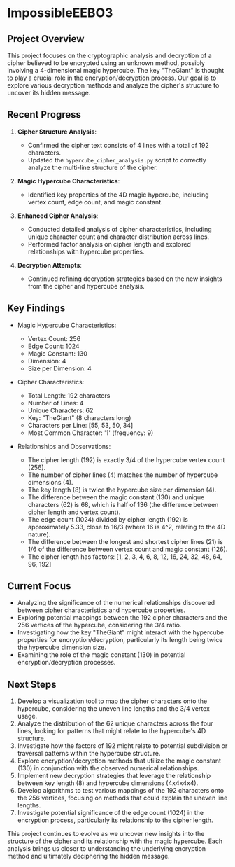 # ImpossibleEEBO3

## Project Overview

This project focuses on the cryptographic analysis and decryption of a cipher believed to be encrypted using an unknown method, possibly involving a 4-dimensional magic hypercube. The key "TheGiant" is thought to play a crucial role in the encryption/decryption process. Our goal is to explore various decryption methods and analyze the cipher's structure to uncover its hidden message.

## Recent Progress

1. **Cipher Structure Analysis**:
   - Confirmed the cipher text consists of 4 lines with a total of 192 characters.
   - Updated the `hypercube_cipher_analysis.py` script to correctly analyze the multi-line structure of the cipher.

2. **Magic Hypercube Characteristics**:
   - Identified key properties of the 4D magic hypercube, including vertex count, edge count, and magic constant.

3. **Enhanced Cipher Analysis**:
   - Conducted detailed analysis of cipher characteristics, including unique character count and character distribution across lines.
   - Performed factor analysis on cipher length and explored relationships with hypercube properties.

4. **Decryption Attempts**:
   - Continued refining decryption strategies based on the new insights from the cipher and hypercube analysis.

## Key Findings

- Magic Hypercube Characteristics:
  - Vertex Count: 256
  - Edge Count: 1024
  - Magic Constant: 130
  - Dimension: 4
  - Size per Dimension: 4

- Cipher Characteristics:
  - Total Length: 192 characters
  - Number of Lines: 4
  - Unique Characters: 62
  - Key: "TheGiant" (8 characters long)
  - Characters per Line: [55, 53, 50, 34]
  - Most Common Character: '1' (frequency: 9)

- Relationships and Observations:
  - The cipher length (192) is exactly 3/4 of the hypercube vertex count (256).
  - The number of cipher lines (4) matches the number of hypercube dimensions (4).
  - The key length (8) is twice the hypercube size per dimension (4).
  - The difference between the magic constant (130) and unique characters (62) is 68, which is half of 136 (the difference between cipher length and vertex count).
  - The edge count (1024) divided by cipher length (192) is approximately 5.33, close to 16/3 (where 16 is 4^2, relating to the 4D nature).
  - The difference between the longest and shortest cipher lines (21) is 1/6 of the difference between vertex count and magic constant (126).
  - The cipher length has factors: [1, 2, 3, 4, 6, 8, 12, 16, 24, 32, 48, 64, 96, 192]

## Current Focus

- Analyzing the significance of the numerical relationships discovered between cipher characteristics and hypercube properties.
- Exploring potential mappings between the 192 cipher characters and the 256 vertices of the hypercube, considering the 3/4 ratio.
- Investigating how the key "TheGiant" might interact with the hypercube properties for encryption/decryption, particularly its length being twice the hypercube dimension size.
- Examining the role of the magic constant (130) in potential encryption/decryption processes.

## Next Steps

1. Develop a visualization tool to map the cipher characters onto the hypercube, considering the uneven line lengths and the 3/4 vertex usage.
2. Analyze the distribution of the 62 unique characters across the four lines, looking for patterns that might relate to the hypercube's 4D structure.
3. Investigate how the factors of 192 might relate to potential subdivision or traversal patterns within the hypercube structure.
4. Explore encryption/decryption methods that utilize the magic constant (130) in conjunction with the observed numerical relationships.
5. Implement new decryption strategies that leverage the relationship between key length (8) and hypercube dimensions (4x4x4x4).
6. Develop algorithms to test various mappings of the 192 characters onto the 256 vertices, focusing on methods that could explain the uneven line lengths.
7. Investigate potential significance of the edge count (1024) in the encryption process, particularly its relationship to the cipher length.

This project continues to evolve as we uncover new insights into the structure of the cipher and its relationship with the magic hypercube. Each analysis brings us closer to understanding the underlying encryption method and ultimately deciphering the hidden message.
